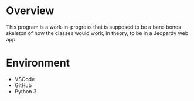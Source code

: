 # Overview
This program is a work-in-progress that is supposed to be a bare-bones
skeleton of how the classes would work, in theory, to be in a Jeopardy
web app.

# Environment
* VSCode
* GitHub
* Python 3